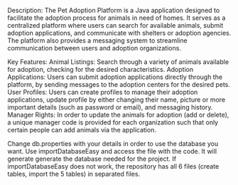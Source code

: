 Description:
The Pet Adoption Platform is a Java application designed to facilitate the adoption process for animals in need of homes. It serves as a centralized platform where users can search for available animals, submit adoption applications, and communicate with shelters or adoption agencies. The platform also provides a messaging system to streamline communication between users and adoption organizations.

Key Features:
Animal Listings: Search through a variety of animals available for adoption, checking for the desired characteristics.
Adoption Applications: Users can submit adoption applications directly through the platform, by sending messages to the adoption centers for the desired pets.
User Profiles: Users can create profiles to manage their adoption applications, update profile by either changing their name, picture or more important details (such as password or email), and messaging history.
Manager Rights: In order to update the animals for adoption (add or delete), a unique manager code is provided for each organization such that only certain people can add animals via the application.

Change db.properties with your details in order to use the database you want.
Use importDatabaseEasy and access the file with the code. It will generate generate the database needed for the project.
If importDatabaseEasy does not work, the repository has all 6 files (create tables, import the 5 tables) in separated files.
